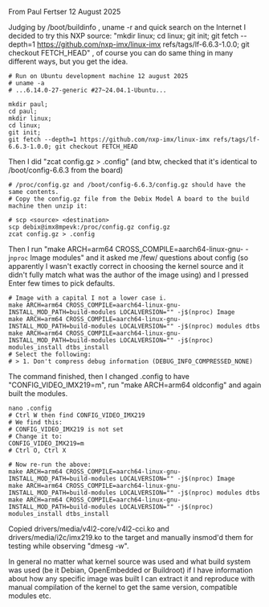 From Paul Fertser
12 August 2025

Judging by /boot/buildinfo , uname -r and quick search on the Internet I decided to try this NXP source: "mkdir linux; cd linux; git init; git fetch --depth=1 https://github.com/nxp-imx/linux-imx refs/tags/lf-6.6.3-1.0.0; git checkout FETCH_HEAD" , of course you can do same thing in many different ways, but you get the idea.

```
# Run on Ubuntu development machine 12 august 2025
# uname -a
# ...6.14.0-27-generic #27~24.04.1-Ubuntu...

mkdir paul;
cd paul;
mkdir linux;
cd linux;
git init;
git fetch --depth=1 https://github.com/nxp-imx/linux-imx refs/tags/lf-6.6.3-1.0.0; git checkout FETCH_HEAD
```

Then I did "zcat config.gz > .config" (and btw, checked that it's identical to /boot/config-6.6.3 from the board)

```
# /proc/config.gz and /boot/config-6.6.3/config.gz should have the same contents.
# Copy the config.gz file from the Debix Model A board to the build machine then unzip it:

# scp <source> <destination>
scp debix@imx8mpevk:/proc/config.gz config.gz
zcat config.gz > .config
```

Then I run "make ARCH=arm64 CROSS_COMPILE=aarch64-linux-gnu- -j`nproc` Image modules" and it asked me /few/ questions about config (so apparently I wasn't exactly correct in choosing the kernel source and it didn't fully match what was the author of the image using) and I pressed Enter few times to pick defaults.

```
# Image with a capital I not a lower case i.
make ARCH=arm64 CROSS_COMPILE=aarch64-linux-gnu- INSTALL_MOD_PATH=build-modules LOCALVERSION="" -j$(nproc) Image 
make ARCH=arm64 CROSS_COMPILE=aarch64-linux-gnu- INSTALL_MOD_PATH=build-modules LOCALVERSION="" -j$(nproc) modules dtbs
make ARCH=arm64 CROSS_COMPILE=aarch64-linux-gnu- INSTALL_MOD_PATH=build-modules LOCALVERSION="" -j$(nproc) modules_install dtbs_install 
# Select the following:
# > 1. Don't compress debug information (DEBUG_INFO_COMPRESSED_NONE)
```

The command finished, then I changed .config to have "CONFIG_VIDEO_IMX219=m", run "make ARCH=arm64 oldconfig" and again built the modules.

```
nano .config
# Ctrl W then find CONFIG_VIDEO_IMX219
# We find this:
# CONFIG_VIDEO_IMX219 is not set
# Change it to:
CONFIG_VIDEO_IMX219=m
# Ctrl O, Ctrl X

# Now re-run the above:
make ARCH=arm64 CROSS_COMPILE=aarch64-linux-gnu- INSTALL_MOD_PATH=build-modules LOCALVERSION="" -j$(nproc) Image 
make ARCH=arm64 CROSS_COMPILE=aarch64-linux-gnu- INSTALL_MOD_PATH=build-modules LOCALVERSION="" -j$(nproc) modules dtbs
make ARCH=arm64 CROSS_COMPILE=aarch64-linux-gnu- INSTALL_MOD_PATH=build-modules LOCALVERSION="" -j$(nproc) modules_install dtbs_install 
```

Copied drivers/media/v4l2-core/v4l2-cci.ko and drivers/media/i2c/imx219.ko to the target and manually insmod'd them for testing while observing "dmesg -w".

In general no matter what kernel source was used and what build system was used (be it Debian, OpenEmbedded or Buildroot) if I have information about how any specific image was built I can extract it and reproduce with manual compilation of the kernel to get the same version, compatible modules etc.


